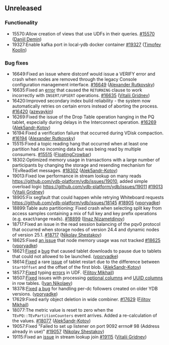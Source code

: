 ## Unreleased

### Functionality

* 15570:Allow creation of views that use UDFs in their queries. [#15570](https://github.com/ydb-platform/ydb/pull/15570) ([Daniil Demin](https://github.com/jepett0))
* 19327:Enable kafka port in local-ydb docker container [#19327](https://github.com/ydb-platform/ydb/pull/19327) ([Timofey Koolin](https://github.com/rekby))

### Bug fixes

* 16649:Fixed an issue where distconf would issue a VERIFY error and crash when nodes are removed through the legacy Console configuration management interface. [#16649](https://github.com/ydb-platform/ydb/pull/16649) ([Alexander Rutkovsky](https://github.com/alexvru))
* 16635:Fixed an [error](https://github.com/ydb-platform/ydb/issues/15551) that caused the `RETURNING` clause to work incorrectly with `INSERT/UPSERT` operations. [#16635](https://github.com/ydb-platform/ydb/pull/16635) ([Vitalii Gridnev](https://github.com/gridnevvvit))
* 16420:Improved secondary index build reliability - the system now automatically retries on certain errors instead of aborting the process. [#16420](https://github.com/ydb-platform/ydb/pull/16420) ([azevaykin](https://github.com/azevaykin))
* 16269:Fixed the issue of the Drop Table operation hanging in the PQ tablet, especially during delays in the Interconnect operation. [#16269](https://github.com/ydb-platform/ydb/pull/16269) ([Alek5andr-Kotov](https://github.com/Alek5andr-Kotov))
* 16194:Fixed a verification failure that occurred during VDisk compaction. [#16194](https://github.com/ydb-platform/ydb/pull/16194) ([Alexander Rutkovsky](https://github.com/alexvru))
* 15515:Fixed a topic reading hang that occurred when at least one partition had no incoming data but was being read by multiple consumers. [#15515](https://github.com/ydb-platform/ydb/pull/15515) ([FloatingCrowbar](https://github.com/FloatingCrowbar))
* 18302:Optimized memory usage in transactions with a large number of participants by changing the storage and resending mechanism for TEvReadSet messages. [#18302](https://github.com/ydb-platform/ydb/pull/18302) ([Alek5andr-Kotov](https://github.com/Alek5andr-Kotov))
* 19013:Fixed low performance in stream lookup on many reads https://github.com/ydb-platform/ydb/issues/19010, added simple overload logic https://github.com/ydb-platform/ydb/issues/19011 [#19013](https://github.com/ydb-platform/ydb/pull/19013) ([Vitalii Gridnev](https://github.com/gridnevvvit))
* 18905:Fix segfault that could happen while retrying Whiteboard requests https://github.com/ydb-platform/ydb/issues/18145 [#18905](https://github.com/ydb-platform/ydb/pull/18905) ([vporyadke](https://github.com/vporyadke))
* 18899:Table auto partitioning: Fixed crash when selecting split key from access samples containing a mix of full key and key prefix operations (e.g. exact/range reads). [#18899](https://github.com/ydb-platform/ydb/pull/18899) ([Ilnaz Nizametdinov](https://github.com/CyberROFL))
* 18717:Fixed an issue in the read session balancing of the pqv0 protocol that occurred when storage nodes of version 24.4 and dynamic nodes of version 25.1. [#18717](https://github.com/ydb-platform/ydb/pull/18717) ([Nikolay Shestakov](https://github.com/nshestakov))
* 18625:Fixed [an issue](https://github.com/ydb-platform/ydb/issues/18576) that node memory usage was not tracked [#18625](https://github.com/ydb-platform/ydb/pull/18625) ([vporyadke](https://github.com/vporyadke))
* 18621:[Fixed]((https://github.com/ydb-platform/ydb/pull/18621)) a [bug](https://github.com/ydb-platform/ydb/issues/16462) that caused tablet downloads to pause due to tablets that could not allowed to be launched. ([vporyadke](https://github.com/vporyadke))
* 18614:[Fixed](https://github.com/ydb-platform/ydb/pull/18614) a rare [issue](https://github.com/ydb-platform/ydb/issues/18615) of tablet restart due to the difference between `StartOffset` and the offset of the first blob. ([Alek5andr-Kotov](https://github.com/Alek5andr-Kotov))
* 18577:[Fixed](https://github.com/ydb-platform/ydb/pull/19152) typing [errors](https://github.com/ydb-platform/ydb/issues/18487) in UDF. ([Filitov Mikhail](https://github.com/lll-phill-lll))
* 18507:[Fixed]((https://github.com/ydb-platform/ydb/pull/18507)) issues with processing [optional columns](https://github.com/ydb-platform/ydb/issues/15701) and [UUID columns](https://github.com/ydb-platform/ydb/issues/15697) in row tables. ([Ivan Nikolaev](https://github.com/lex007in))
* 18378:[Fixed](https://github.com/ydb-platform/ydb/pull/18378) [a bug](https://github.com/ydb-platform/ydb/issues/16000) for handling per-dc followers created on older YDB versions. ([vporyadke](https://github.com/vporyadke))
* 17629:Fixed early object deletion in wide combiner. [#17629](https://github.com/ydb-platform/ydb/pull/17629) ([Filitov Mikhail](https://github.com/lll-phill-lll))
* 18077:The metric value is reset to zero when the `TEvPQ::TEvPartitionCounters` event arrives. Added a re-calculation of the values. [#18077](https://github.com/ydb-platform/ydb/pull/18077) ([Alek5andr-Kotov](https://github.com/Alek5andr-Kotov))
* 19057:Fixed "Failed to set up listener on port 9092 errno# 98 (Address already in use)" [#19057](https://github.com/ydb-platform/ydb/pull/19057) ([Nikolay Shestakov](https://github.com/nshestakov))
* 19115:Fixed an [issue](https://github.com/ydb-platform/ydb/issues/19083) in stream lookup join [#19115](https://github.com/ydb-platform/ydb/pull/19115) ([Vitalii Gridnev](https://github.com/gridnevvvit))

